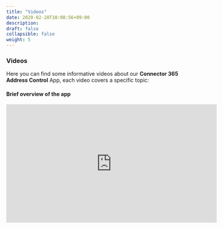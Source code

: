 ```yaml
---
title: "Videos"
date: 2020-02-28T10:08:56+09:00
description: 
draft: false
collapsible: false
weight: 5
---
```

### Videos

Here you can find some informative videos about our **Connector 365 Address Control** App, each video covers a specific topic:

#### Brief overview of the app
<p style="text-align: center;">
<iframe width="560" height="315" src="https://www.youtube.com/embed/vOm5bokQu6U" title="YouTube video player" frameborder="0" allow="accelerometer; autoplay; clipboard-write; encrypted-media; gyroscope; picture-in-picture" allowfullscreen></iframe>